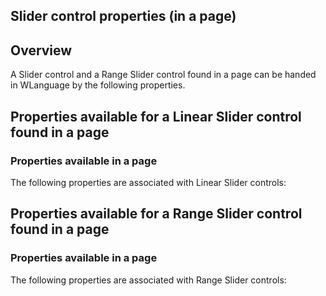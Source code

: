 
## Slider control properties (in a page)
			

<a name="NOTE1"></a>
<a name="NOTE1_1"></a>


## Overview
<a name="overview_ELTTEXTE000103"></a>
A Slider control and a Range Slider control found in a page can be handed in WLanguage by the following properties.

<a name="NOTE2"></a>
<a name="NOTE2_1"></a>


## Properties available for a Linear Slider control found in a page
<a name="properties_available_for_linear_slider_control_found_page_ELTTEXTE000127"></a>


### Properties available in a page
<a name="properties_available_page_ELTPARAGRAPHE000017"></a>The following properties are associated with Linear Slider controls:




<a name="NOTE3"></a>
<a name="NOTE3_1"></a>


## Properties available for a Range Slider control found in a page
<a name="properties_available_for_range_slider_control_found_page_ELTTEXTE000987"></a>


### Properties available in a page
<a name="properties_available_page_ELTPARAGRAPHE000039"></a>

The following properties are associated with Range Slider controls:








